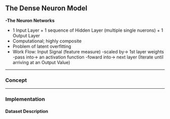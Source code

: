 ## The Dense Neuron Model

**-The Neuron Networks**
* 1 Input Layer + 1 sequence of Hidden Layer (multiple single nuerons) + 1 Output Layer
* Computational; highly composite
* Problem of latent overfitting
* Work Flow: 
    Input Signal (feature measure) -scaled by-> 1st layer weights
    -pass into-> an activation function -foward into-> next layer
    (Iterate until arriving at an Output Value)


---
### **Concept**



---

### **Implementation**

#### **Dataset Description**